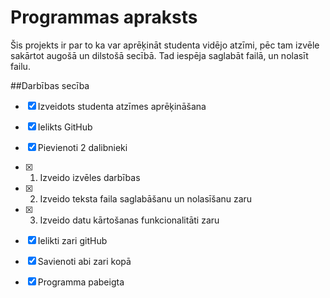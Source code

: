 # Programmas apraksts
Šis projekts ir par to ka var aprēķināt studenta vidējo atzīmi, pēc tam izvēle sakārtot augošā un dilstošā secībā. Tad iespēja saglabāt failā, un nolasīt failu.

##Darbības secība
-[x] Izveidots studenta atzīmes aprēķināšana
-[x] Ielikts GitHub
-[x] Pievienoti 2 dalibnieki
-[x] 1. Izveido izvēles darbības
-[x] 2. Izveido teksta faila saglabāšanu un nolasīšanu zaru
-[x] 3. Izveido datu kārtošanas funkcionalitāti zaru
-[x] Ielikti zari gitHub
-[x] Savienoti abi zari kopā
-[x] Programma pabeigta


